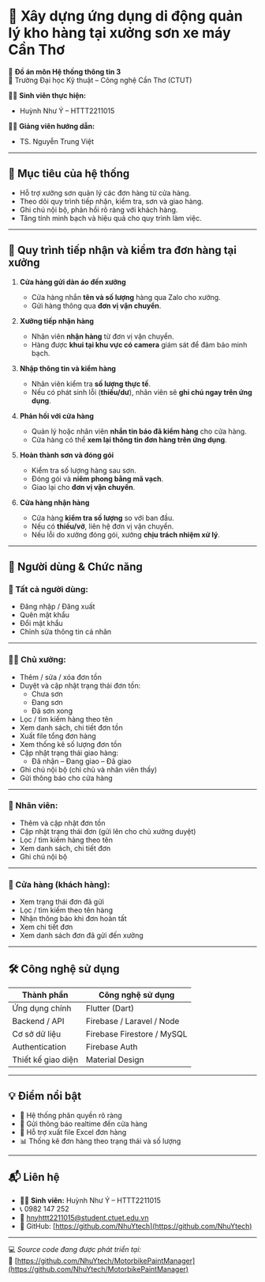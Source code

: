 # 📱 Xây dựng ứng dụng di động quản lý kho hàng tại xưởng sơn xe máy Cần Thơ

📌 **Đồ án môn Hệ thống thông tin 3**  
📍 Trường Đại học Kỹ thuật – Công nghệ Cần Thơ (CTUT)  

👨‍💻 **Sinh viên thực hiện:**  
- Huỳnh Như Ý – HTTT2211015  

👨‍🏫 **Giảng viên hướng dẫn:**  
- TS. Nguyễn Trung Việt  

---

## 🎯 Mục tiêu của hệ thống

- Hỗ trợ xưởng sơn quản lý các đơn hàng từ cửa hàng.
- Theo dõi quy trình tiếp nhận, kiểm tra, sơn và giao hàng.
- Ghi chú nội bộ, phản hồi rõ ràng với khách hàng.
- Tăng tính minh bạch và hiệu quả cho quy trình làm việc.

---

## 🔄 Quy trình tiếp nhận và kiểm tra đơn hàng tại xưởng

1. **Cửa hàng gửi dàn áo đến xưởng**
   - Cửa hàng nhắn **tên và số lượng** hàng qua Zalo cho xưởng.
   - Gửi hàng thông qua **đơn vị vận chuyển**.

2. **Xưởng tiếp nhận hàng**
   - Nhân viên **nhận hàng** từ đơn vị vận chuyển.
   - Hàng được **khui tại khu vực có camera** giám sát để đảm bảo minh bạch.

3. **Nhập thông tin và kiểm hàng**
   - Nhân viên kiểm tra **số lượng thực tế**.
   - Nếu có phát sinh lỗi (**thiếu/dư**), nhân viên sẽ **ghi chú ngay trên ứng dụng**.

4. **Phản hồi với cửa hàng**
   - Quản lý hoặc nhân viên **nhắn tin báo đã kiểm hàng** cho cửa hàng.
   - Cửa hàng có thể **xem lại thông tin đơn hàng trên ứng dụng**.

5. **Hoàn thành sơn và đóng gói**
   - Kiểm tra số lượng hàng sau sơn.
   - Đóng gói và **niêm phong bằng mã vạch**.
   - Giao lại cho **đơn vị vận chuyển**.

6. **Cửa hàng nhận hàng**
   - Cửa hàng **kiểm tra số lượng** so với ban đầu.
   - Nếu có **thiếu/vỡ**, liên hệ đơn vị vận chuyển.
   - Nếu lỗi do xưởng đóng gói, xưởng **chịu trách nhiệm xử lý**.

---

## 👥 Người dùng & Chức năng

### 🔐 Tất cả người dùng:
- Đăng nhập / Đăng xuất  
- Quên mật khẩu  
- Đổi mật khẩu  
- Chỉnh sửa thông tin cá nhân  

---

### 👨‍🔧 Chủ xưởng:
- Thêm / sửa / xóa đơn tồn  
- Duyệt và cập nhật trạng thái đơn tồn:
  - Chưa sơn  
  - Đang sơn  
  - Đã sơn xong  
- Lọc / tìm kiếm hàng theo tên  
- Xem danh sách, chi tiết đơn tồn  
- Xuất file tổng đơn hàng  
- Xem thống kê số lượng đơn tồn  
- Cập nhật trạng thái giao hàng:
  - Đã nhận – Đang giao – Đã giao  
- Ghi chú nội bộ (chỉ chủ và nhân viên thấy)  
- Gửi thông báo cho cửa hàng  

---

### 👷 Nhân viên:
- Thêm và cập nhật đơn tồn  
- Cập nhật trạng thái đơn (gửi lên cho chủ xưởng duyệt)  
- Lọc / tìm kiếm hàng theo tên  
- Xem danh sách, chi tiết đơn  
- Ghi chú nội bộ  

---

### 🏪 Cửa hàng (khách hàng):
- Xem trạng thái đơn đã gửi  
- Lọc / tìm kiếm theo tên hàng  
- Nhận thông báo khi đơn hoàn tất  
- Xem chi tiết đơn  
- Xem danh sách đơn đã gửi đến xưởng  

---

## 🛠️ Công nghệ sử dụng

| Thành phần         | Công nghệ sử dụng           |
|--------------------|-----------------------------|
| Ứng dụng chính     | Flutter (Dart)              |
| Backend / API      | Firebase / Laravel / Node   |
| Cơ sở dữ liệu       | Firebase Firestore / MySQL  |
| Authentication     | Firebase Auth               |
| Thiết kế giao diện | Material Design             |

---

## 💡 Điểm nổi bật

- 🔐 Hệ thống phân quyền rõ ràng  
- 📲 Gửi thông báo realtime đến cửa hàng  
- 📁 Hỗ trợ xuất file Excel đơn hàng
- 📊 Thống kê đơn hàng theo trạng thái và số lượng  

---

## 📬 Liên hệ

- 👩‍💻 **Sinh viên:** Huỳnh Như Ý – HTTT2211015  
- 📞 0982 147 252  
- 📧 hnyhttt2211015@student.ctuet.edu.vn  
- 🔗 GitHub: [https://github.com/NhuYtech](https://github.com/NhuYtech)  

---

💻 *Source code đang được phát triển tại:*  
🔗 [https://github.com/NhuYtech/MotorbikePaintManager](https://github.com/NhuYtech/MotorbikePaintManager)
